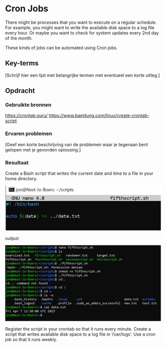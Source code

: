 # Cron Jobs
There might be processes that you want to execute on a regular schedule. For example, you might want to write the available disk space to a log file every hour. Or maybe you want to check for system updates every 2nd day of the month.

These kinds of jobs can be automated using Cron jobs.

## Key-terms
[Schrijf hier een lijst met belangrijke termen met eventueel een korte uitleg.]

## Opdracht
### Gebruikte bronnen
https://crontab.guru/
https://www.baeldung.com/linux/create-crontab-script

### Ervaren problemen
[Geef een korte beschrijving van de problemen waar je tegenaan bent gelopen met je gevonden oplossing.]

### Resultaat

Create a Bash script that writes the current date and time to a file in your home directory.

![Alt text](../00_includes/Cronjobs1script.PNG)

output:

![Alt text](../00_includes/Cronjobs1output.PNG)

Register the script in your crontab so that it runs every minute.
Create a script that writes available disk space to a log file in ‘/var/logs’. Use a cron job so that it runs weekly.
